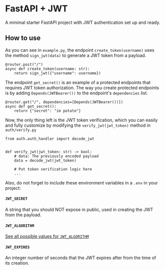 # FastAPI + JWT

A minimal starter FastAPI project with JWT authentication
set up and ready.

## How to use

As you can see in ```example.py```,
the endpoint ```create_token(username)```
uses the method ```sign_jwt(data)```
to generate a JWT token from a payload.

```
@router.post("/")
async def create_token(username: str):
    return sign_jwt({"username": username})
```

The endpoint ```get_secret()```
is an example of a protected endpoints
that requires JWT token authorization.
The way you create protected endpoints is by
adding ```Depends(JWTBearer())``` to the endpoint's
```dependencies```  list.

```
@router.get("/", dependencies=[Depends(JWTBearer())])
async def get_secret():
    return {"secret": "im potato"}
```

Now, the only thing left is the JWT token verification,
which you can easily and fully customize by modifying the
```verify_jwt(jwt_token)``` method in ```auth/verify.py```

```
from auth.auth_handler import decode_jwt


def verify_jwt(jwt_token: str) -> bool:
    # data: The previously encoded payload
    data = decode_jwt(jwt_token)

    # Put token verification logic here
    ...
```

Also, do not forget to include these environment variables
in a ```.env``` in your project:

#### ```JWT_SECRET```

A string that you should NOT expose in public, used in
creating the JWT from the payload.

#### ```JWT_ALGORITHM```

[See all possible values for ```JWT_ALGORITHM```](https://pyjwt.readthedocs.io/en/latest/algorithms.html?highlight=algorithm#digital-signature-algorithms)

#### ```JWT_EXPIRES```

An integer number of seconds that the JWT expires after
from the time of its creation.
